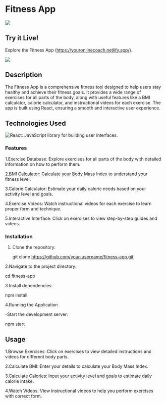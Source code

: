 # Fitness App

![](https://imgur.com/a/4Ks8dqg.png)


## Try it Live!

Explore the Fitness App  (https://youronlinecoach.netlify.app/).

![](https://imgur.com/dBEoqbC.png)

## Description

The Fitness App is a comprehensive fitness tool designed to help users stay healthy and achieve their fitness goals. It provides a wide range of exercises for all parts of the body, along with useful features like a BMI calculator, calorie calculator, and instructional videos for each exercise. The app is built using React, ensuring a smooth and interactive user experience.


## Technologies Used

![React](https://img.shields.io/badge/-React-black?style=for-the-badge&logo=react): JavaScript library for building user interfaces.


### Features

1.Exercise Database: Explore exercises for all parts of the body with detailed information on how to perform them.

2.BMI Calculator: Calculate your Body Mass Index to understand your fitness level.

3.Calorie Calculator: Estimate your daily calorie needs based on your activity level and goals.

4.Exercise Videos: Watch instructional videos for each exercise to learn proper form and technique.

5.Interactive Interface: Click on exercises to view step-by-step guides and videos.

### Installation

1. Clone the repository:

   git clone https://github.com/your-username/fitness-app.git

2.Navigate to the project directory:

cd fitness-app

3.Install dependencies:

npm install

4.Running the Application

  -Start the development server:

npm start

## Usage

1.Browse Exercises: Click on exercises to view detailed instructions and videos for different body parts.

2.Calculate BMI: Enter your details to calculate your Body Mass Index.

3.Calculate Calories: Input your activity level and goals to estimate daily calorie intake.

4.Watch Videos: View instructional videos to help you perform exercises with correct form.
